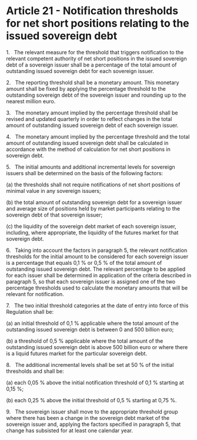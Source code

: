 # Article 21 - Notification thresholds for net short positions relating to the issued sovereign debt


1.   The relevant measure for the threshold that triggers notification to the relevant competent authority of net short positions in the issued sovereign debt of a sovereign issuer shall be a percentage of the total amount of outstanding issued sovereign debt for each sovereign issuer.

2.   The reporting threshold shall be a monetary amount. This monetary amount shall be fixed by applying the percentage threshold to the outstanding sovereign debt of the sovereign issuer and rounding up to the nearest million euro.

3.   The monetary amount implied by the percentage threshold shall be revised and updated quarterly in order to reflect changes in the total amount of outstanding issued sovereign debt of each sovereign issuer.

4.   The monetary amount implied by the percentage threshold and the total amount of outstanding issued sovereign debt shall be calculated in accordance with the method of calculation for net short positions in sovereign debt.

5.   The initial amounts and additional incremental levels for sovereign issuers shall be determined on the basis of the following factors:

(a) the thresholds shall not require notifications of net short positions of minimal value in any sovereign issuers;

(b) the total amount of outstanding sovereign debt for a sovereign issuer and average size of positions held by market participants relating to the sovereign debt of that sovereign issuer;

(c) the liquidity of the sovereign debt market of each sovereign issuer, including, where appropriate, the liquidity of the futures market for that sovereign debt.

6.   Taking into account the factors in paragraph 5, the relevant notification thresholds for the initial amount to be considered for each sovereign issuer is a percentage that equals 0,1 % or 0,5 % of the total amount of outstanding issued sovereign debt. The relevant percentage to be applied for each issuer shall be determined in application of the criteria described in paragraph 5, so that each sovereign issuer is assigned one of the two percentage thresholds used to calculate the monetary amounts that will be relevant for notification.

7.   The two initial threshold categories at the date of entry into force of this Regulation shall be:

(a) an initial threshold of 0,1 % applicable where the total amount of the outstanding issued sovereign debt is between 0 and 500 billion euro;

(b) a threshold of 0,5 % applicable where the total amount of the outstanding issued sovereign debt is above 500 billion euro or where there is a liquid futures market for the particular sovereign debt.

8.   The additional incremental levels shall be set at 50 % of the initial thresholds and shall be:

(a) each 0,05 % above the initial notification threshold of 0,1 % starting at 0,15 %;

(b) each 0,25 % above the initial threshold of 0,5 % starting at 0,75 %.

9.   The sovereign issuer shall move to the appropriate threshold group where there has been a change in the sovereign debt market of the sovereign issuer and, applying the factors specified in paragraph 5, that change has subsisted for at least one calendar year.
